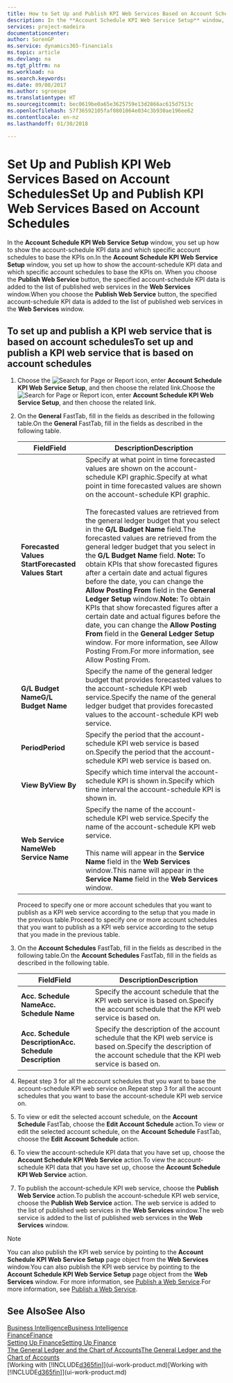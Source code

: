 ```yaml
---
title: How to Set Up and Publish KPI Web Services Based on Account Schedules | Microsoft Docs
description: In the **Account Schedule KPI Web Service Setup** window, you set up how to show the account-schedule KPI data and which specific account schedules to base the KPIs on.
services: project-madeira
documentationcenter: 
author: SorenGP
ms.service: dynamics365-financials
ms.topic: article
ms.devlang: na
ms.tgt_pltfrm: na
ms.workload: na
ms.search.keywords: 
ms.date: 09/08/2017
ms.author: sgroespe
ms.translationtype: HT
ms.sourcegitcommit: bec0619be0a65e3625759e13d2866ac615d7513c
ms.openlocfilehash: 57f36592105faf0801864e034c3b930ae196ee62
ms.contentlocale: en-nz
ms.lasthandoff: 01/30/2018

---
```

# <a name="set-up-and-publish-kpi-web-services-based-on-account-schedules"></a><span data-ttu-id="358af-103">Set Up and Publish KPI Web Services Based on Account Schedules</span><span class="sxs-lookup"><span data-stu-id="358af-103">Set Up and Publish KPI Web Services Based on Account Schedules</span></span>
<span data-ttu-id="358af-104">In the **Account Schedule KPI Web Service Setup** window, you set up how to show the account-schedule KPI data and which specific account schedules to base the KPIs on.</span><span class="sxs-lookup"><span data-stu-id="358af-104">In the **Account Schedule KPI Web Service Setup** window, you set up how to show the account-schedule KPI data and which specific account schedules to base the KPIs on.</span></span> <span data-ttu-id="358af-105">When you choose the **Publish Web Service** button, the specified account-schedule KPI data is added to the list of published web services in the **Web Services** window.</span><span class="sxs-lookup"><span data-stu-id="358af-105">When you choose the **Publish Web Service** button, the specified account-schedule KPI data is added to the list of published web services in the **Web Services** window.</span></span>  

## <a name="to-set-up-and-publish-a-kpi-web-service-that-is-based-on-account-schedules"></a><span data-ttu-id="358af-106">To set up and publish a KPI web service that is based on account schedules</span><span class="sxs-lookup"><span data-stu-id="358af-106">To set up and publish a KPI web service that is based on account schedules</span></span>  

1.  <span data-ttu-id="358af-107">Choose the ![Search for Page or Report](media/ui-search/search_small.png "Search for Page or Report icon") icon, enter **Account Schedule KPI Web Service Setup**, and then choose the related link.</span><span class="sxs-lookup"><span data-stu-id="358af-107">Choose the ![Search for Page or Report](media/ui-search/search_small.png "Search for Page or Report icon") icon, enter **Account Schedule KPI Web Service Setup**, and then choose the related link.</span></span>  
2.  <span data-ttu-id="358af-108">On the **General** FastTab, fill in the fields as described in the following table.</span><span class="sxs-lookup"><span data-stu-id="358af-108">On the **General** FastTab, fill in the fields as described in the following table.</span></span>  

    |<span data-ttu-id="358af-109">Field</span><span class="sxs-lookup"><span data-stu-id="358af-109">Field</span></span>|<span data-ttu-id="358af-110">Description</span><span class="sxs-lookup"><span data-stu-id="358af-110">Description</span></span>|  
    |---------------------------------|---------------------------------------|  
    |<span data-ttu-id="358af-111">**Forecasted Values Start**</span><span class="sxs-lookup"><span data-stu-id="358af-111">**Forecasted Values Start**</span></span>|<span data-ttu-id="358af-112">Specify at what point in time forecasted values are shown on the account-schedule KPI graphic.</span><span class="sxs-lookup"><span data-stu-id="358af-112">Specify at what point in time forecasted values are shown on the account-schedule KPI graphic.</span></span><br /><br /> <span data-ttu-id="358af-113">The forecasted values are retrieved from the general ledger budget that you select in the **G/L Budget Name** field.</span><span class="sxs-lookup"><span data-stu-id="358af-113">The forecasted values are retrieved from the general ledger budget that you select in the **G/L Budget Name** field.</span></span> <span data-ttu-id="358af-114">**Note:**  To obtain KPIs that show forecasted figures after a certain date and actual figures before the date, you can change the **Allow Posting From** field in the **General Ledger Setup** window.</span><span class="sxs-lookup"><span data-stu-id="358af-114">**Note:**  To obtain KPIs that show forecasted figures after a certain date and actual figures before the date, you can change the **Allow Posting From** field in the **General Ledger Setup** window.</span></span> <span data-ttu-id="358af-115">For more information, see Allow Posting From.</span><span class="sxs-lookup"><span data-stu-id="358af-115">For more information, see Allow Posting From.</span></span>|  
    |<span data-ttu-id="358af-116">**G/L Budget Name**</span><span class="sxs-lookup"><span data-stu-id="358af-116">**G/L Budget Name**</span></span>|<span data-ttu-id="358af-117">Specify the name of the general ledger budget that provides forecasted values to the account-schedule KPI web service.</span><span class="sxs-lookup"><span data-stu-id="358af-117">Specify the name of the general ledger budget that provides forecasted values to the account-schedule KPI web service.</span></span>|  
    |<span data-ttu-id="358af-118">**Period**</span><span class="sxs-lookup"><span data-stu-id="358af-118">**Period**</span></span>|<span data-ttu-id="358af-119">Specify the period that the account-schedule KPI web service is based on.</span><span class="sxs-lookup"><span data-stu-id="358af-119">Specify the period that the account-schedule KPI web service is based on.</span></span>|  
    |<span data-ttu-id="358af-120">**View By**</span><span class="sxs-lookup"><span data-stu-id="358af-120">**View By**</span></span>|<span data-ttu-id="358af-121">Specify which time interval the account-schedule KPI is shown in.</span><span class="sxs-lookup"><span data-stu-id="358af-121">Specify which time interval the account-schedule KPI is shown in.</span></span>|  
    |<span data-ttu-id="358af-122">**Web Service Name**</span><span class="sxs-lookup"><span data-stu-id="358af-122">**Web Service Name**</span></span>|<span data-ttu-id="358af-123">Specify the name of the account-schedule KPI web service.</span><span class="sxs-lookup"><span data-stu-id="358af-123">Specify the name of the account-schedule KPI web service.</span></span><br /><br /> <span data-ttu-id="358af-124">This name will appear in the **Service Name** field in the **Web Services** window.</span><span class="sxs-lookup"><span data-stu-id="358af-124">This name will appear in the **Service Name** field in the **Web Services** window.</span></span>|  

    <span data-ttu-id="358af-125">Proceed to specify one or more account schedules that you want to publish as a KPI web service according to the setup that you made in the previous table.</span><span class="sxs-lookup"><span data-stu-id="358af-125">Proceed to specify one or more account schedules that you want to publish as a KPI web service according to the setup that you made in the previous table.</span></span>  

3.  <span data-ttu-id="358af-126">On the **Account Schedules** FastTab, fill in the fields as described in the following table.</span><span class="sxs-lookup"><span data-stu-id="358af-126">On the **Account Schedules** FastTab, fill in the fields as described in the following table.</span></span>  

    |<span data-ttu-id="358af-127">Field</span><span class="sxs-lookup"><span data-stu-id="358af-127">Field</span></span>|<span data-ttu-id="358af-128">Description</span><span class="sxs-lookup"><span data-stu-id="358af-128">Description</span></span>|  
    |---------------------------------|---------------------------------------|  
    |<span data-ttu-id="358af-129">**Acc. Schedule Name**</span><span class="sxs-lookup"><span data-stu-id="358af-129">**Acc. Schedule Name**</span></span>|<span data-ttu-id="358af-130">Specify the account schedule that the KPI web service is based on.</span><span class="sxs-lookup"><span data-stu-id="358af-130">Specify the account schedule that the KPI web service is based on.</span></span>|  
    |<span data-ttu-id="358af-131">**Acc. Schedule Description**</span><span class="sxs-lookup"><span data-stu-id="358af-131">**Acc. Schedule Description**</span></span>|<span data-ttu-id="358af-132">Specify the description of the account schedule that the KPI web service is based on.</span><span class="sxs-lookup"><span data-stu-id="358af-132">Specify the description of the account schedule that the KPI web service is based on.</span></span>|  

4.  <span data-ttu-id="358af-133">Repeat step 3 for all the account schedules that you want to base the account-schedule KPI web service on.</span><span class="sxs-lookup"><span data-stu-id="358af-133">Repeat step 3 for all the account schedules that you want to base the account-schedule KPI web service on.</span></span>  
5.  <span data-ttu-id="358af-134">To view or edit the selected account schedule, on the **Account Schedule** FastTab, choose the **Edit Account Schedule** action.</span><span class="sxs-lookup"><span data-stu-id="358af-134">To view or edit the selected account schedule, on the **Account Schedule** FastTab, choose the **Edit Account Schedule** action.</span></span>  
6.  <span data-ttu-id="358af-135">To view the account-schedule KPI data that you have set up, choose the **Account Schedule KPI Web Service** action.</span><span class="sxs-lookup"><span data-stu-id="358af-135">To view the account-schedule KPI data that you have set up, choose the **Account Schedule KPI Web Service** action.</span></span>  
7.  <span data-ttu-id="358af-136">To publish the account-schedule KPI web service, choose the **Publish Web Service** action.</span><span class="sxs-lookup"><span data-stu-id="358af-136">To publish the account-schedule KPI web service, choose the **Publish Web Service** action.</span></span> <span data-ttu-id="358af-137">The web service is added to the list of published web services in the **Web Services** window.</span><span class="sxs-lookup"><span data-stu-id="358af-137">The web service is added to the list of published web services in the **Web Services** window.</span></span>  

> [!NOTE]  
>  <span data-ttu-id="358af-138">You can also publish the KPI web service by pointing to the **Account Schedule KPI Web Service Setup** page object from the **Web Services** window.</span><span class="sxs-lookup"><span data-stu-id="358af-138">You can also publish the KPI web service by pointing to the **Account Schedule KPI Web Service Setup** page object from the **Web Services** window.</span></span> <span data-ttu-id="358af-139">For more information, see [Publish a Web Service](across-how-publish-web-service.md).</span><span class="sxs-lookup"><span data-stu-id="358af-139">For more information, see [Publish a Web Service](across-how-publish-web-service.md).</span></span>  

## <a name="see-also"></a><span data-ttu-id="358af-140">See Also</span><span class="sxs-lookup"><span data-stu-id="358af-140">See Also</span></span>  
[<span data-ttu-id="358af-141">Business Intelligence</span><span class="sxs-lookup"><span data-stu-id="358af-141">Business Intelligence</span></span>](bi.md)  
[<span data-ttu-id="358af-142">Finance</span><span class="sxs-lookup"><span data-stu-id="358af-142">Finance</span></span>](finance.md)  
[<span data-ttu-id="358af-143">Setting Up Finance</span><span class="sxs-lookup"><span data-stu-id="358af-143">Setting Up Finance</span></span>](finance-setup-finance.md)  
[<span data-ttu-id="358af-144">The General Ledger and the Chart of Accounts</span><span class="sxs-lookup"><span data-stu-id="358af-144">The General Ledger and the Chart of Accounts</span></span>](finance-general-ledger.md)  
<span data-ttu-id="358af-145">[Working with [!INCLUDE[d365fin](includes/d365fin_md.md)]](ui-work-product.md)</span><span class="sxs-lookup"><span data-stu-id="358af-145">[Working with [!INCLUDE[d365fin](includes/d365fin_md.md)]](ui-work-product.md)</span></span>

